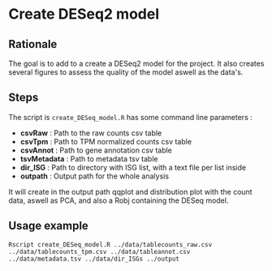 # Create DESeq2 model

## Rationale
The goal is to add to a create a DESeq2 model for the project. It also creates several figures to assess the quality of the model aswell as the data's.

## Steps

The script is ``create_DESeq_model.R`` has some command line parameters :
- __csvRaw__ : Path to the raw counts csv table
- __csvTpm__ : Path to TPM normalized counts csv table
- __csvAnnot__ :  Path to gene annotation csv table
- __tsvMetadata__ : Path to metadata tsv table
- __dir_ISG__ : Path to directory with ISG list, with a text file per list inside
- __outpath__ : Output path for the whole analysis

It will create in the output path qqplot and distribution plot with the count data, aswell as PCA, and also a Robj containing the DESeq model.

## Usage example

``Rscript create_DESeq_model.R ../data/tablecounts_raw.csv ../data/tablecounts_tpm.csv ../data/tableannot.csv ../data/metadata.tsv ../data/dir_ISGs ../output``
